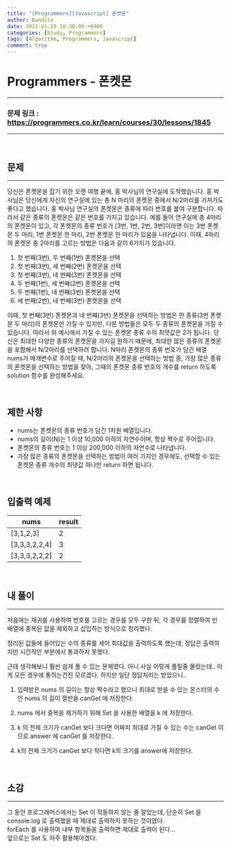 ```yaml
---
title: "[Programmers][Javascript] 폰켓몬"
author: Bandito
date: 2021-01-29 18:30:00 +0900
categories: [Study, Programmers]
tags: [Algorithm, Programmers, Javascript]
comment: true
---
```

 
# Programmers - 폰켓몬

***
### 문제 링크 : <https://programmers.co.kr/learn/courses/30/lessons/1845>

***

<br/>

## 문제
***

당신은 폰켓몬을 잡기 위한 오랜 여행 끝에, 홍 박사님의 연구실에 도착했습니다. 홍 박사님은 당신에게 자신의 연구실에 있는 총 N 마리의 폰켓몬 중에서 N/2마리를 가져가도 좋다고 했습니다.
홍 박사님 연구실의 폰켓몬은 종류에 따라 번호를 붙여 구분합니다. 따라서 같은 종류의 폰켓몬은 같은 번호를 가지고 있습니다. 예를 들어 연구실에 총 4마리의 폰켓몬이 있고, 각 폰켓몬의 종류 번호가 [3번, 1번, 2번, 3번]이라면 이는 3번 폰켓몬 두 마리, 1번 폰켓몬 한 마리, 2번 폰켓몬 한 마리가 있음을 나타냅니다. 이때, 4마리의 폰켓몬 중 2마리를 고르는 방법은 다음과 같이 6가지가 있습니다.

1. 첫 번째(3번), 두 번째(1번) 폰켓몬을 선택
2. 첫 번째(3번), 세 번째(2번) 폰켓몬을 선택
3. 첫 번째(3번), 네 번째(3번) 폰켓몬을 선택
4. 두 번째(1번), 세 번째(2번) 폰켓몬을 선택
5. 두 번째(1번), 네 번째(3번) 폰켓몬을 선택
6. 세 번째(2번), 네 번째(3번) 폰켓몬을 선택

이때, 첫 번째(3번) 폰켓몬과 네 번째(3번) 폰켓몬을 선택하는 방법은 한 종류(3번 폰켓몬 두 마리)의 폰켓몬만 가질 수 있지만, 다른 방법들은 모두 두 종류의 폰켓몬을 가질 수 있습니다. 따라서 위 예시에서 가질 수 있는 폰켓몬 종류 수의 최댓값은 2가 됩니다.
당신은 최대한 다양한 종류의 폰켓몬을 가지길 원하기 때문에, 최대한 많은 종류의 폰켓몬을 포함해서 N/2마리를 선택하려 합니다. N마리 폰켓몬의 종류 번호가 담긴 배열 nums가 매개변수로 주어질 때, N/2마리의 폰켓몬을 선택하는 방법 중, 가장 많은 종류의 폰켓몬을 선택하는 방법을 찾아, 그때의 폰켓몬 종류 번호의 개수를 return 하도록 solution 함수를 완성해주세요.



<br/>

## 제한 사항

+ nums는 폰켓몬의 종류 번호가 담긴 1차원 배열입니다.
+ nums의 길이(N)는 1 이상 10,000 이하의 자연수이며, 항상 짝수로 주어집니다.
+ 폰켓몬의 종류 번호는 1 이상 200,000 이하의 자연수로 나타냅니다.
+ 가장 많은 종류의 폰켓몬을 선택하는 방법이 여러 가지인 경우에도, 선택할 수 있는 폰켓몬 종류 개수의 최댓값 하나만 return 하면 됩니다.


<br/>

## 입출력 예제

|nums|result|
|----|----|
|[3,1,2,3]|2|
|[3,3,3,2,2,4]|3|
|[3,3,3,2,2,2]|2|




<br/>

## 내 풀이
***

처음에는 재귀를 사용하여 번호를 고르는 경우를 모두 구한 뒤, 각 경우를 정렬하여 빈 배열에 중복된 값을 제외하고 삽입하는 방식으로 정리했다.

정리된 값들에 들어있는 수의 종류를 세어 최대값을 출력하도록 했는데, 정답은 출력하지만 시간적인 부분에서 통과하지 못했다. 

근데 생각해보니 훨씬 쉽게 풀 수 있는 문제였다. 아니 사실 이렇게 풀릴줄 몰랐는데.. 이게 모든 경우에 통하는건진 모르겠다. 하지만 일단 정답처리는 받았으니..   



1. 입력받은 nums 의 길이는 항상 짝수라고 했으니 최대로 받을 수 있는 몬스터의 수인 nums 의 길이 절반을 canGet 에 저장한다.

2. nums 에서 중복을 제거하기 위해 Set 을 사용한 배열을 k 에 저장한다.

3. k 의 전체 크기가 canGet 보다 크다면 어짜피 최대로 가질 수 있는 수는 canGet 이므로 answer 에 canGet 를 저장한다.

4. k의 전체 크기가 canGet 보다 작다면 k의 크기를 answer에 저장한다.


<script src="https://gist.github.com/Suppplier/0760e300c604f05c38c83fc4870764b3.js"></script>


<br/>

## 소감
***

그 동안 프로그래머스에서는 Set 이 작동하지 않는 줄 알았는데, 단순히 Set 을 console.log 로 출력했을 때 제대로 출력하지 못하는 것이였다.     
forEach 를 사용하여 내부 항목들을 출력하면 제대로 출력이 된다...     
앞으로는 Set 도 자주 활용해야겠다.